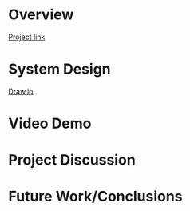 # Overview
[Project link](https://github.com/justinjoco/iam-system)

# System Design
[Draw.io](https://drive.google.com/file/d/1Nzqp5tkNK8iiA9B_o1vCYUOX3SASFdKi/view?usp=sharing)

# Video Demo

# Project Discussion

# Future Work/Conclusions

